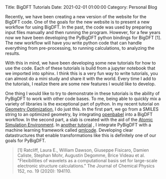 Title: BigDFT Tutorials
Date: 2021-02-01 01:00:00 
Category: Personal Blog

Recently, we have been creating a new version of the website for the BigDFT
code. One of the goals for the new website is to present a new workflow
for using BigDFT. In the past, the code was used by preparing input files
manually and then running the program. However, for a few years now we
have been developing the PyBigDFT python bindings for BigDFT [1]. The new
workflow will have you write python code that can handle everything from 
pre-processing, to running calculations, to analyzing the results.

With this in mind, we have been developing some new tutorials for how to
use the code. Each of these tutorials is build from a jupyter notebook that
we imported into sphinx. I think this is a very fun way to write tutorials,
you can almost do a mini study and share it with the world. Every time I
add to the tutorials, I realize there are some new features I would like to
develop.

One thing I would like to try to demonstrate in these tutorials is the ability
of PyBigDFT to work with other code bases. To me, being able to quickly mix
a variety of libraries is the exceptional part of python. In my recent
tutorial on 
[Geometry Optimization](https://l_sim.gitlab.io/bigdft-suite/lessons/GeometryOptimization.html),
I do just this. In the first part, we go
from a SMILES string to an optimized geometry, by integrating 
[openbabel](http://openbabel.org/wiki/Main_Page) into
a BigDFT workflow. In the second part, a slab is created with the aid of
the [Atomic Simulation Environment](https://wiki.fysik.dtu.dk/ase/). In 
[another tutorial](https://l_sim.gitlab.io/bigdft-suite/lessons/MachineLearning.html)
, I integrate PyBigDFT with a machine learning framework called
[qmlcode](https://www.qmlcode.org/index.html). Developing clear datastructures
that enable transformations like this is definitely one of our goals for
PyBigDFT.

> [1] Ratcliff, Laura E., William Dawson, Giuseppe Fisicaro, Damien Caliste,
Stephan Mohr, Augustin Degomme, Brice Videau et al. "Flexibilities of wavelets
as a computational basis set for large-scale electronic structure
calculations." The Journal of Chemical Physics 152, no. 19 (2020): 194110.
